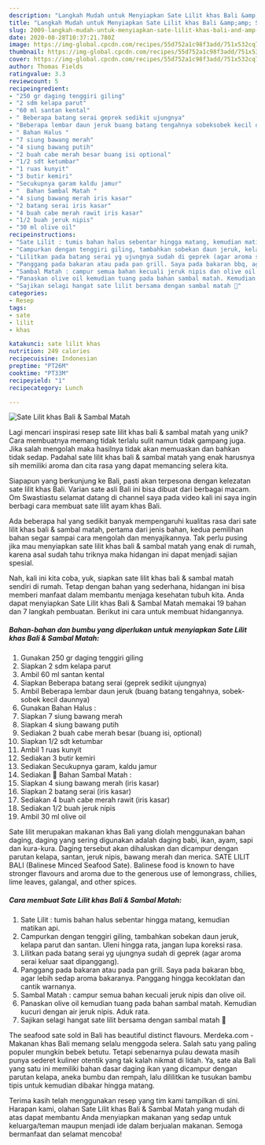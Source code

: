 ```yaml
---
description: "Langkah Mudah untuk Menyiapkan Sate Lilit khas Bali &amp;amp; Sambal Matah Anti Gagal"
title: "Langkah Mudah untuk Menyiapkan Sate Lilit khas Bali &amp;amp; Sambal Matah Anti Gagal"
slug: 2009-langkah-mudah-untuk-menyiapkan-sate-lilit-khas-bali-and-amp-sambal-matah-anti-gagal
date: 2020-08-28T10:37:21.780Z
image: https://img-global.cpcdn.com/recipes/55d752a1c98f3add/751x532cq70/sate-lilit-khas-bali-sambal-matah-foto-resep-utama.jpg
thumbnail: https://img-global.cpcdn.com/recipes/55d752a1c98f3add/751x532cq70/sate-lilit-khas-bali-sambal-matah-foto-resep-utama.jpg
cover: https://img-global.cpcdn.com/recipes/55d752a1c98f3add/751x532cq70/sate-lilit-khas-bali-sambal-matah-foto-resep-utama.jpg
author: Thomas Fields
ratingvalue: 3.3
reviewcount: 5
recipeingredient:
- "250 gr daging tenggiri giling"
- "2 sdm kelapa parut"
- "60 ml santan kental"
- " Beberapa batang serai geprek sedikit ujungnya"
- "Beberapa lembar daun jeruk buang batang tengahnya sobeksobek kecil daunnya"
- " Bahan Halus "
- "7 siung bawang merah"
- "4 siung bawang putih"
- "2 buah cabe merah besar buang isi optional"
- "1/2 sdt ketumbar"
- "1 ruas kunyit"
- "3 butir kemiri"
- "Secukupnya garam kaldu jamur"
- "  Bahan Sambal Matah "
- "4 siung bawang merah iris kasar"
- "2 batang serai iris kasar"
- "4 buah cabe merah rawit iris kasar"
- "1/2 buah jeruk nipis"
- "30 ml olive oil"
recipeinstructions:
- "Sate Lilit : tumis bahan halus sebentar hingga matang, kemudian matikan api."
- "Campurkan dengan tenggiri giling, tambahkan sobekan daun jeruk, kelapa parut dan santan. Uleni hingga rata, jangan lupa koreksi rasa."
- "Lilitkan pada batang serai yg ujungnya sudah di geprek (agar aroma serai keluar saat dipanggang)."
- "Panggang pada bakaran atau pada pan grill. Saya pada bakaran bbq, agar lebih sedap aroma bakaranya. Panggang hingga kecoklatan dan cantik warnanya."
- "Sambal Matah : campur semua bahan kecuali jeruk nipis dan olive oil."
- "Panaskan olive oil kemudian tuang pada bahan sambal matah. Kemudian kucuri dengan air jeruk nipis. Aduk rata."
- "Sajikan selagi hangat sate lilit bersama dengan sambal matah 🧡"
categories:
- Resep
tags:
- sate
- lilit
- khas

katakunci: sate lilit khas 
nutrition: 249 calories
recipecuisine: Indonesian
preptime: "PT26M"
cooktime: "PT33M"
recipeyield: "1"
recipecategory: Lunch

---
```



![Sate Lilit khas Bali &amp; Sambal Matah](https://img-global.cpcdn.com/recipes/55d752a1c98f3add/751x532cq70/sate-lilit-khas-bali-sambal-matah-foto-resep-utama.jpg)

Lagi mencari inspirasi resep sate lilit khas bali &amp; sambal matah yang unik? Cara membuatnya memang tidak terlalu sulit namun tidak gampang juga. Jika salah mengolah maka hasilnya tidak akan memuaskan dan bahkan tidak sedap. Padahal sate lilit khas bali &amp; sambal matah yang enak harusnya sih memiliki aroma dan cita rasa yang dapat memancing selera kita.

Siapapun yang berkunjung ke Bali, pasti akan terpesona dengan kelezatan sate lilit khas Bali. Varian sate asli Bali ini bisa dibuat dari berbagai macam. Om Swastiastu selamat datang di channel saya pada video kali ini saya ingin berbagi cara membuat sate lilit ayam khas Bali.

Ada beberapa hal yang sedikit banyak mempengaruhi kualitas rasa dari sate lilit khas bali &amp; sambal matah, pertama dari jenis bahan, kedua pemilihan bahan segar sampai cara mengolah dan menyajikannya. Tak perlu pusing jika mau menyiapkan sate lilit khas bali &amp; sambal matah yang enak di rumah, karena asal sudah tahu triknya maka hidangan ini dapat menjadi sajian spesial.


Nah, kali ini kita coba, yuk, siapkan sate lilit khas bali &amp; sambal matah sendiri di rumah. Tetap dengan bahan yang sederhana, hidangan ini bisa memberi manfaat dalam membantu menjaga kesehatan tubuh kita. Anda dapat menyiapkan Sate Lilit khas Bali &amp; Sambal Matah memakai 19 bahan dan 7 langkah pembuatan. Berikut ini cara untuk membuat hidangannya.

<!--inarticleads1-->

##### Bahan-bahan dan bumbu yang diperlukan untuk menyiapkan Sate Lilit khas Bali &amp; Sambal Matah:

1. Gunakan 250 gr daging tenggiri giling
1. Siapkan 2 sdm kelapa parut
1. Ambil 60 ml santan kental
1. Siapkan  Beberapa batang serai (geprek sedikit ujungnya)
1. Ambil Beberapa lembar daun jeruk (buang batang tengahnya, sobek-sobek kecil daunnya)
1. Gunakan  Bahan Halus :
1. Siapkan 7 siung bawang merah
1. Siapkan 4 siung bawang putih
1. Sediakan 2 buah cabe merah besar (buang isi, optional)
1. Siapkan 1/2 sdt ketumbar
1. Ambil 1 ruas kunyit
1. Sediakan 3 butir kemiri
1. Sediakan Secukupnya garam, kaldu jamur
1. Sediakan  🔴 Bahan Sambal Matah :
1. Siapkan 4 siung bawang merah (iris kasar)
1. Siapkan 2 batang serai (iris kasar)
1. Sediakan 4 buah cabe merah rawit (iris kasar)
1. Sediakan 1/2 buah jeruk nipis
1. Ambil 30 ml olive oil


Sate lilit merupakan makanan khas Bali yang diolah menggunakan bahan daging, daging yang sering digunakan adalah daging babi, ikan, ayam, sapi dan kura-kura. Daging tersebut akan dihaluskan dan dicampur dengan parutan kelapa, santan, jeruk nipis, bawang merah dan merica. SATE LILIT BALI (Balinese Minced Seafood Sate). Balinese food is known to have stronger flavours and aroma due to the generous use of lemongrass, chilies, lime leaves, galangal, and other spices. 

<!--inarticleads2-->

##### Cara membuat Sate Lilit khas Bali &amp; Sambal Matah:

1. Sate Lilit : tumis bahan halus sebentar hingga matang, kemudian matikan api.
1. Campurkan dengan tenggiri giling, tambahkan sobekan daun jeruk, kelapa parut dan santan. Uleni hingga rata, jangan lupa koreksi rasa.
1. Lilitkan pada batang serai yg ujungnya sudah di geprek (agar aroma serai keluar saat dipanggang).
1. Panggang pada bakaran atau pada pan grill. Saya pada bakaran bbq, agar lebih sedap aroma bakaranya. Panggang hingga kecoklatan dan cantik warnanya.
1. Sambal Matah : campur semua bahan kecuali jeruk nipis dan olive oil.
1. Panaskan olive oil kemudian tuang pada bahan sambal matah. Kemudian kucuri dengan air jeruk nipis. Aduk rata.
1. Sajikan selagi hangat sate lilit bersama dengan sambal matah 🧡


The seafood sate sold in Bali has beautiful distinct flavours. Merdeka.com - Makanan khas Bali memang selalu menggoda selera. Salah satu yang paling populer mungkin bebek betutu. Tetapi sebenarnya pulau dewata masih punya sederet kuliner otentik yang tak kalah nikmat di lidah. Ya, sate ala Bali yang satu ini memiliki bahan dasar daging ikan yang dicampur dengan parutan kelapa, aneka bumbu dan rempah, lalu dililitkan ke tusukan bambu tipis untuk kemudian dibakar hingga matang. 

Terima kasih telah menggunakan resep yang tim kami tampilkan di sini. Harapan kami, olahan Sate Lilit khas Bali &amp; Sambal Matah yang mudah di atas dapat membantu Anda menyiapkan makanan yang sedap untuk keluarga/teman maupun menjadi ide dalam berjualan makanan. Semoga bermanfaat dan selamat mencoba!
